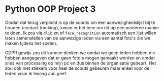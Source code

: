 # Python OOP Project 3

Omdat dat terug verplicht is op de scouts om een aanwezigheidslijst bij te houden (contact tracking), kwam er het idee
om dit op een moderne manier te doen. Ik zou via `dlib` en of `face_recognition` automatisch een lijst willen laten
samenstellen van de aanwezige leden via een aantal foto's die we maken tijdens het spelen.

GDPR gewijs zou dit kunnen denken we omdat we geen leden hebben die hebben aangegeven dat er geen foto's mogen gemaakt
worden en omdat alles van processing op mijn pc en dus binnen de organisatie gebeurt. Het zou ook niet stiekem voor heel
de scouts gebeuren maar enkel voor de leden waar ik leiding aan geef.